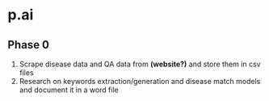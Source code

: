 # p.ai

## Phase 0

1. Scrape disease data and QA data from __(website?)__ and store them in csv files
2. Research on keywords extraction/generation and disease match models and document it in a word file
